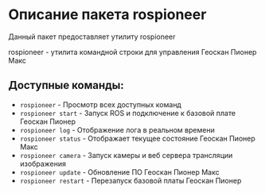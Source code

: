 # Описание пакета rospioneer

Данный пакет предоставляет утилиту rospioneer 

rospioneer - утилита командной строки для управления Геоскан Пионер Макс

## Доступные команды:
* ```rospioneer``` - Просмотр всех доступных команд
* ```rospioneer start``` - Запуск ROS и подключение к базовой плате Геоскан Пионер
* ```rospioneer log``` - Отображение лога в реальном времени
* ```rospioneer status``` - Отображает текущее состояние Геоскан Пионер Макс
* ```rospioneer camera``` - Запуск камеры и веб сервера трансляции изображения
* ```rospioneer update``` - Обновление ПО Геоскан Пионер Макс
* ```rospioneer restart``` - Перезапуск базовой платы Геоскан Пионер